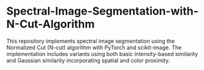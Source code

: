 # Spectral-Image-Segmentation-with-N-Cut-Algorithm
This repository implements spectral image segmentation using the Normalized Cut (N-cut) algorithm with PyTorch and scikit-image. The implementation includes variants using both basic intensity-based similarity and Gaussian similarity incorporating spatial and color proximity.
